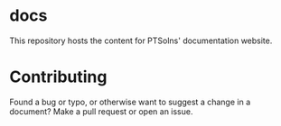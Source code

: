 # docs
This repository hosts the content for PTSolns' documentation website.

# Contributing
Found a bug or typo, or otherwise want to suggest a change in a document? Make a pull request or open an issue.
